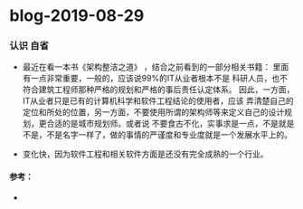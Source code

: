 # blog-2019-08-29

###  认识 自省

+ 最近在看一本书《架构整洁之道》 ，结合之前看到的一部分相关书籍： 里面有一点非常重要，一般的，应该说99%的IT从业者根本不是
科研人员，也不符合建筑工程师那种严格的规划和严格的事后责任认定体系。 因此，一方面，IT从业者只是已有的计算机科学和软件工程结论的使用者，应该
弄清楚自己的定位和所处的位置，另一方面，不要使用所谓的架构师等来定义自己的设计规划，更合适的是城市规划师。或者说
不要食古不化，实事求是一点，不是就是不是，不是名字一样了，做的事情的严谨度和专业度就是一个发展水平上的。

+ 变化快，因为软件工程和相关软件方面是还没有完全成熟的一个行业。


#### 参考：
+ 